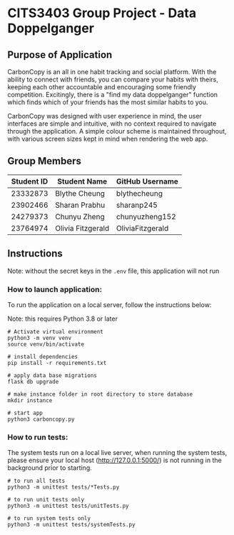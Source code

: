 # CITS3403 Group Project - Data Doppelganger
## Purpose of Application 
CarbonCopy is an all in one habit tracking and social platform. With the ability to connect with friends, you can compare your habits with theirs, keeping each other accountable and encouraging some friendly competition. Excitingly, there is a "find my data doppelganger" function which finds which of your friends has the most similar habits to you. 

CarbonCopy was designed with user experience in mind, the user interfaces are simple and intuitive, with no context required to navigate through the application. A simple colour scheme is maintained throughout, with various screen sizes kept in mind when rendering the web app. 

## Group Members
| Student ID    | Student Name      | GitHub Username |
| ------------- | ----------------- | --------------- |
| 23332873      | Blythe Cheung     | blythecheung    |
| 23902466      | Sharan Prabhu     | sharanp245      |
| 24279373      | Chunyu Zheng      | chunyuzheng152  |
| 23764974      | Olivia Fitzgerald | OliviaFitzgerald|

## Instructions
Note: without the secret keys in the `.env` file, this application will not run

### How to launch application:
To run the application on a local server, follow the instructions below:

Note: this requires Python 3.8 or later
```
# Activate virtual environment
python3 -m venv venv
source venv/bin/activate

# install dependencies
pip install -r requirements.txt

# apply data base migrations
flask db upgrade

# make instance folder in root directory to store database
mkdir instance

# start app
python3 carboncopy.py
```

### How to run tests:
The system tests run on a local live server, when running the system tests, please ensure your local host (http://127.0.0.1:5000/) is not running in the background prior to starting.
```
# to run all tests
python3 -m unittest tests/*Tests.py

# to run unit tests only
python3 -m unittest tests/unitTests.py

# to run system tests only
python3 -m unittest tests/systemTests.py
```


